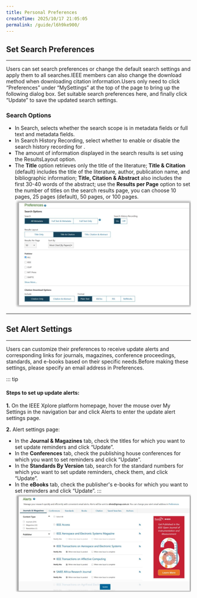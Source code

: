 ```yaml
---
title: Personal Preferences
createTime: 2025/10/17 21:05:05
permalink: /guide/l6h9ke900/
---
```


## **Set Search Preferences**
---
Users can set search preferences or change the default search settings and apply them to all searches.IEEE members can also change the download method when downloading citation information.Users only need to click “Preferences” under “MySettings” at the top of the page to bring up the following dialog box. Set suitable search preferences here, and finally click “Update” to save the updated search settings.

### **Search Options**
* In Search, selects whether the search scope is in metadata fields or full text and metadata fields.
* In Search History Recording, select whether to enable or disable the search history recording for .
* The amount of information displayed in the search results is set using the ResultsLayout option. 
* The **Title** option retrieves only the title of the literature; **Title & Citation** (default) includes the title of the literature, author, publication name, and bibliographic information; **Title, Citation & Abstract** also includes the first 30-40 words of the abstract; use the **Results per Page** option to set the number of titles on the search results page, you can choose 10 pages, 25 pages (default), 50 pages, or 100 pages. 
![Search Options](../src/guide/searchoption.jpg)
---

## **Set Alert Settings**
---
Users can customize their preferences to receive update alerts and corresponding links for journals, magazines, conference proceedings, standards, and e-books based on their specific needs.Before making these settings, please specify an email address in Preferences.

::: tip
#### **Steps to set up update alerts:**
 **1.** On the IEEE Xplore platform homepage, hover the mouse over My Settings in the navigation bar and click Alerts to enter the update alert settings page.  
   
 **2.** Alert settings page:
   - In the **Journal & Magazines** tab, check the titles for which you want to set update reminders and click “Update”.  
   - In the **Conferences** tab, check the publishing house conferences for which you want to set reminders and click “Update”.  
   - In the **Standards By Version** tab, search for the standard numbers for which you want to set update reminders, check them, and click “Update”.  
   - In the **eBooks** tab, check the publisher's e-books for which you want to set reminders and click “Update”.
:::
![Alert](../src/guide/alert.jpg)
